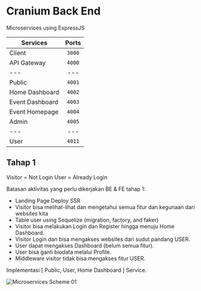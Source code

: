 # Cranium Back End

Microservices using ExpressJS

| Services | Ports |
|---|:---:|
| Client | `3000` |
| API Gateway | `4000` |
| --- | --- |
| Public | `4001` |
| Home Dashboard | `4002` |
| Event Dashboard | `4003` |
| Event Homepage | `4004` |
| Admin | `4005` |
| --- | --- |
| User | `4011` |

## Tahap 1

Visitor = Not Login
User = Already Login

Batasan aktivitas yang perlu dikerjakan BE & FE tahap 1:

- Landing Page Deploy SSR
- Visitor bisa melihat-lihat dan mengetahui semua fitur dan kegunaan dari websites kita
- Table user using Sequelize (migration, factory, and faker)
- Visitor bisa melakukan Login dan Register hingga menuju Home Dashboard.
- Visitor Login dan bisa mengakses websites dari sudut pandang USER.
- User dapat mengakses Dashboard (belum semua fitur).
- User bisa ganti biodata melalui Profile.
- Middleware visitor tidak bisa mengakses fitur USER.

Implementasi [ Public, User, Home Dashboard ] Service.

![Microservices Scheme 01](https://user-images.githubusercontent.com/60127414/164966639-f6a10ad6-931f-4233-aaca-364017a1659b.png)

